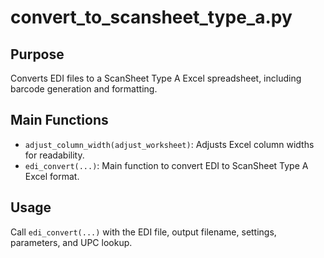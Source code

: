 # convert_to_scansheet_type_a.py

## Purpose
Converts EDI files to a ScanSheet Type A Excel spreadsheet, including barcode generation and formatting.

## Main Functions
- `adjust_column_width(adjust_worksheet)`: Adjusts Excel column widths for readability.
- `edi_convert(...)`: Main function to convert EDI to ScanSheet Type A Excel format.

## Usage
Call `edi_convert(...)` with the EDI file, output filename, settings, parameters, and UPC lookup.
